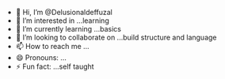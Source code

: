 - 👋 Hi, I’m @Delusionaldeffuzal
- 👀 I’m interested in ...learning
- 🌱 I’m currently learning ...basics
- 💞️ I’m looking to collaborate on ...build structure and language 
- 📫 How to reach me ...
- 😄 Pronouns: ...
- ⚡ Fun fact: ...self taught

<!---
Delusionaldeffuzal/Delusionaldeffuzal is a ✨ special ✨ repository because its `README.md` (this file) appears on your GitHub profile.
You can click the Preview link to take a look at your changes.
--->
